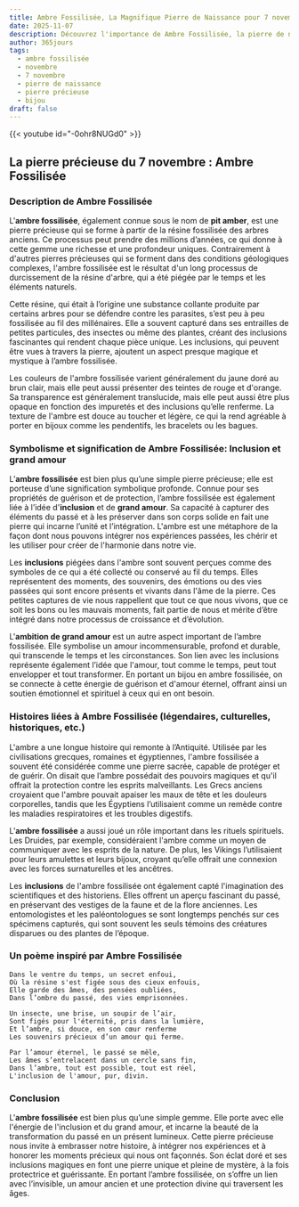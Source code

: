 ```yaml
---
title: Ambre Fossilisée, La Magnifique Pierre de Naissance pour 7 novembre
date: 2025-11-07
description: Découvrez l'importance de Ambre Fossilisée, la pierre de naissance du 7 novembre qui symbolise Inclusion et grand amour. Laissez sa beauté et sa signification illuminer votre journée.
author: 365jours
tags:
  - ambre fossilisée
  - novembre
  - 7 novembre
  - pierre de naissance
  - pierre précieuse
  - bijou
draft: false
---
```


{{< youtube id="-0ohr8NUGd0" >}}

## La pierre précieuse du 7 novembre : Ambre Fossilisée

### Description de Ambre Fossilisée

L'**ambre fossilisée**, également connue sous le nom de **pit amber**, est une pierre précieuse qui se forme à partir de la résine fossilisée des arbres anciens. Ce processus peut prendre des millions d’années, ce qui donne à cette gemme une richesse et une profondeur uniques. Contrairement à d'autres pierres précieuses qui se forment dans des conditions géologiques complexes, l'ambre fossilisée est le résultat d'un long processus de durcissement de la résine d'arbre, qui a été piégée par le temps et les éléments naturels.

Cette résine, qui était à l’origine une substance collante produite par certains arbres pour se défendre contre les parasites, s’est peu à peu fossilisée au fil des millénaires. Elle a souvent capturé dans ses entrailles de petites particules, des insectes ou même des plantes, créant des inclusions fascinantes qui rendent chaque pièce unique. Les inclusions, qui peuvent être vues à travers la pierre, ajoutent un aspect presque magique et mystique à l’ambre fossilisée.

Les couleurs de l'ambre fossilisée varient généralement du jaune doré au brun clair, mais elle peut aussi présenter des teintes de rouge et d'orange. Sa transparence est généralement translucide, mais elle peut aussi être plus opaque en fonction des impuretés et des inclusions qu’elle renferme. La texture de l'ambre est douce au toucher et légère, ce qui la rend agréable à porter en bijoux comme les pendentifs, les bracelets ou les bagues.

### Symbolisme et signification de Ambre Fossilisée: Inclusion et grand amour

L’**ambre fossilisée** est bien plus qu’une simple pierre précieuse; elle est porteuse d’une signification symbolique profonde. Connue pour ses propriétés de guérison et de protection, l’ambre fossilisée est également liée à l’idée d'**inclusion** et de **grand amour**. Sa capacité à capturer des éléments du passé et à les préserver dans son corps solide en fait une pierre qui incarne l’unité et l’intégration. L'ambre est une métaphore de la façon dont nous pouvons intégrer nos expériences passées, les chérir et les utiliser pour créer de l'harmonie dans notre vie.

Les **inclusions** piégées dans l'ambre sont souvent perçues comme des symboles de ce qui a été collecté ou conservé au fil du temps. Elles représentent des moments, des souvenirs, des émotions ou des vies passées qui sont encore présents et vivants dans l'âme de la pierre. Ces petites captures de vie nous rappellent que tout ce que nous vivons, que ce soit les bons ou les mauvais moments, fait partie de nous et mérite d’être intégré dans notre processus de croissance et d’évolution.

L'**ambition de grand amour** est un autre aspect important de l’ambre fossilisée. Elle symbolise un amour incommensurable, profond et durable, qui transcende le temps et les circonstances. Son lien avec les inclusions représente également l’idée que l'amour, tout comme le temps, peut tout envelopper et tout transformer. En portant un bijou en ambre fossilisée, on se connecte à cette énergie de guérison et d'amour éternel, offrant ainsi un soutien émotionnel et spirituel à ceux qui en ont besoin.

### Histoires liées à Ambre Fossilisée (légendaires, culturelles, historiques, etc.)

L'ambre a une longue histoire qui remonte à l’Antiquité. Utilisée par les civilisations grecques, romaines et égyptiennes, l'ambre fossilisée a souvent été considérée comme une pierre sacrée, capable de protéger et de guérir. On disait que l’ambre possédait des pouvoirs magiques et qu'il offrait la protection contre les esprits malveillants. Les Grecs anciens croyaient que l'ambre pouvait apaiser les maux de tête et les douleurs corporelles, tandis que les Égyptiens l’utilisaient comme un remède contre les maladies respiratoires et les troubles digestifs.

L’**ambre fossilisée** a aussi joué un rôle important dans les rituels spirituels. Les Druides, par exemple, considéraient l'ambre comme un moyen de communiquer avec les esprits de la nature. De plus, les Vikings l’utilisaient pour leurs amulettes et leurs bijoux, croyant qu’elle offrait une connexion avec les forces surnaturelles et les ancêtres.

Les **inclusions** de l'ambre fossilisée ont également capté l'imagination des scientifiques et des historiens. Elles offrent un aperçu fascinant du passé, en préservant des vestiges de la faune et de la flore anciennes. Les entomologistes et les paléontologues se sont longtemps penchés sur ces spécimens capturés, qui sont souvent les seuls témoins des créatures disparues ou des plantes de l’époque.

### Un poème inspiré par Ambre Fossilisée

	Dans le ventre du temps, un secret enfoui,  
	Où la résine s'est figée sous des cieux enfouis,  
	Elle garde des âmes, des pensées oubliées,  
	Dans l’ombre du passé, des vies emprisonnées.
	
	Un insecte, une brise, un soupir de l’air,  
	Sont figés pour l'éternité, pris dans la lumière,  
	Et l’ambre, si douce, en son cœur renferme  
	Les souvenirs précieux d’un amour qui ferme.
	
	Par l’amour éternel, le passé se mêle,  
	Les âmes s’entrelacent dans un cercle sans fin,  
	Dans l’ambre, tout est possible, tout est réel,  
	L'inclusion de l'amour, pur, divin.

### Conclusion

L'**ambre fossilisée** est bien plus qu’une simple gemme. Elle porte avec elle l'énergie de l'inclusion et du grand amour, et incarne la beauté de la transformation du passé en un présent lumineux. Cette pierre précieuse nous invite à embrasser notre histoire, à intégrer nos expériences et à honorer les moments précieux qui nous ont façonnés. Son éclat doré et ses inclusions magiques en font une pierre unique et pleine de mystère, à la fois protectrice et guérissante. En portant l’ambre fossilisée, on s’offre un lien avec l’invisible, un amour ancien et une protection divine qui traversent les âges.